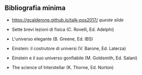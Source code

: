 ##  Bibliografia minima

- https://gcalderone.github.io/talk-pos2017/ *queste slide*

- Sette brevi lezioni di fisica (C. Rovelli, Ed. Adelphi)

- L'universo elegante (B. Greene, Ed. IBS)

- Einstein: il costrutore di universi (V. Barone, Ed. Laterza)

- Einstein e il suo universo gonfiabile (M. Goldsmith, Ed. Salani)

- The science of Interstellar (K. Thorne, Ed. Norton)

